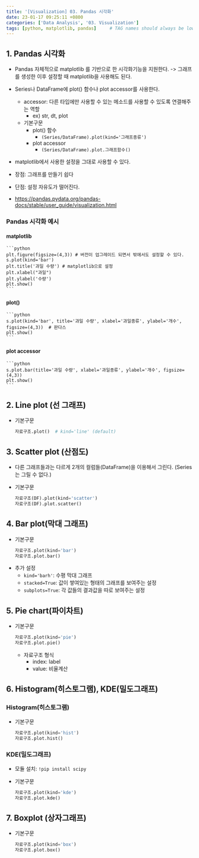 ```yaml
---
title: '[Visualization] 03. Pandas 시각화'
date: 23-01-17 09:25:11 +0800
categories: ['Data Analysis', '03. Visualization']
tags: [python, matplotlib, pandas]     # TAG names should always be lowercase
---
```


## 1. Pandas 시각화
- Pandas 자체적으로 matplotlib 를 기반으로 한 시각화기능을 지원한다. -> 그래프를 생성한 이후 설정할 때 matplotlib을 사용해도 된다.
- Series나 DataFrame에 plot() 함수나 plot accessor를 사용한다.
    - accessor: 다른 타입에만 사용할 수 있는 메소드를 사용할 수 있도록 연결해주는 역할 
        - ex) str, dt, plot
    - 기본구문
        - plot() 함수
            - `(Series/DataFrame).plot(kind='그래프종류')`
        - plot accessor
            - `(Series/DataFrame).plot.그래프함수()`
- matplotlib에서 사용한 설정을 그대로 사용할 수 있다.
- 장점: 그래프를 만들기 쉽다
- 단점: 설정 자유도가 떨어진다.

- <https://pandas.pydata.org/pandas-docs/stable/user_guide/visualization.html>


### Pandas 시각화 예시
#### matplotlib

    ```python
    plt.figure(figsize=(4,3)) # 버전이 업그레이드 되면서 밖에서도 설정할 수 있다.
    s.plot(kind='bar')
    plt.title('과일 수량') # matplotlib으로 설정
    plt.xlabel("과일")
    plt.ylabel('수량')
    plt.show()
    ```

#### plot()


    ```python
    s.plot(kind='bar', title='과일 수량', xlabel='과일종류', ylabel='개수', figsize=(4,3))  # 판다스
    plt.show()
    ```

#### plot accessor

    ```python
    s.plot.bar(title='과일 수량', xlabel='과일종류', ylabel='개수', figsize=(4,3))
    plt.show()
    ```

## 2. Line plot (선 그래프)

- 기본구문
    ```python
    자료구조.plot()  # kind='line' (default)
    ```

## 3. Scatter plot (산점도)

- 다른 그래프들과는 다르게 2개의 컬럼들(DataFrame)을 이용해서 그린다. (Series는 그릴 수 없다.)

- 기본구문
    ```python
    자료구조(DF).plot(kind='scatter')
    자료구조(DF).plot.scatter()
    ```



## 4. Bar plot(막대 그래프)
- 기본구문
    ```python
    자료구조.plot(kind='bar')
    자료구조.plot.bar()
    ```
- 추가 설정
    - `kind='barh'`: 수평 막대 그래프
    - `stacked=True`: 값이 쌓여있는 형태의 그래프를 보여주는 설정
    - `subplots=True`: 각 값들의 결과값을 따로 보여주는 설정


## 5. Pie chart(파이차트)
- 기본구문
    ```python
    자료구조.plot(kind='pie')
    자료구조.plot.pie()
    ```
    
    - 자료구조 형식
        - index: label
        - value: 비율계산


## 6. Histogram(히스토그램), KDE(밀도그래프)
### Histogram(히스토그램)
- 기본구문
    ```python
    자료구조.plot(kind='hist')
    자료구조.plot.hist()
    ```

### KDE(밀도그래프)

- 모듈 설치: `!pip install scipy`

- 기본구문
    ```python
    자료구조.plot(kind='kde')
    자료구조.plot.kde()
    ```

## 7. Boxplot (상자그래프)

- 기본구문
    ```python
    자료구조.plot(kind='box')
    자료구조.plot.box()
    ```


